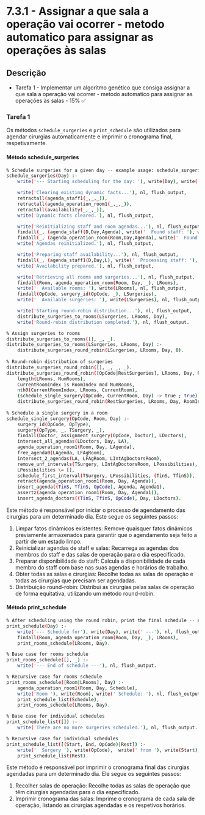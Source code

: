 # 7.3.1 - Assignar a que sala a operação vai ocorrer - metodo automatico para assignar as operações às salas

## Descrição

- Tarefa 1 - Implementar um algoritmo genético que consiga assignar a que sala a operação vai ocorrer - metodo automatico para assignar as operações às salas - 15% ✅

### Tarefa 1

Os métodos ```schedule_surgeries``` e ```print_schedule``` são utilizados para agendar cirurgias automaticamente e imprimir o cronograma final, respetivamente.

#### Método schedule_surgeries

```bash
% Schedule surgeries for a given day -- example usage: schedule_surgeries(20241028).
schedule_surgeries(Day) :-
    write('--- Starting scheduling for the day: '), write(Day), write(' ---'), nl, flush_output,

    write('Clearing existing dynamic facts...'), nl, flush_output,
    retractall(agenda_staff1(_,_,_)),
    retractall(agenda_operation_room1(_,_,_)),
    retractall(availability(_,_,_)),
    write('Dynamic facts cleared.'), nl, flush_output,

    write('Reinitializing staff and room agendas...'), nl, flush_output,
    findall(_, (agenda_staff(D,Day,Agenda), write('  Found staff: '), write(D), write(' - Agenda: '), write(Agenda), nl, flush_output,assertz(agenda_staff1(D,Day,Agenda))), _),
    findall(_, (agenda_operation_room(Room,Day,Agenda), write('  Found room: '), write(Room), write(' - Agenda: '), write(Agenda), nl, flush_output, assertz(agenda_operation_room1(Room,Day,Agenda))), _),
    write('Agendas reinitialized.'), nl, flush_output,

    write('Preparing staff availability...'), nl, flush_output,
    findall(_, (agenda_staff1(D,Day,L), write('  Processing staff: '), write(D), write(' - Agenda: '), write(L), nl, flush_output, free_agenda0(L,LFA),  write('    Initial free agenda: '), write(LFA), nl, flush_output, adapt_timetable(D,Day,LFA,LFA2), write('    Adapted agenda: '), write(LFA2), nl, flush_output, assertz(availability(D,Day,LFA2))), _),
    write('Availability prepared.'), nl, flush_output,

    write('Retrieving all rooms and surgeries...'), nl, flush_output,
    findall(Room, agenda_operation_room(Room, Day, _), LRooms),
    write('  Available rooms: '), write(LRooms), nl, flush_output,
    findall(OpCode, surgery_id(OpCode, _), LSurgeries),
    write('  Available surgeries: '), write(LSurgeries), nl, flush_output,

    write('Starting round-robin distribution...'), nl, flush_output,
    distribute_surgeries_to_rooms(LSurgeries, LRooms, Day),
    write('Round-robin distribution completed.'), nl, flush_output.

% Assign surgeries to rooms
distribute_surgeries_to_rooms([], _, _).
distribute_surgeries_to_rooms(LSurgeries, LRooms, Day) :-
    distribute_surgeries_round_robin(LSurgeries, LRooms, Day, 0).
 
% Round-robin distribution of surgeries
distribute_surgeries_round_robin([], _, _, _).
distribute_surgeries_round_robin([OpCode|RestSurgeries], LRooms, Day, RoomIndex) :-
    length(LRooms, NumRooms),
    CurrentRoomIndex is RoomIndex mod NumRooms,
    nth0(CurrentRoomIndex, LRooms, CurrentRoom),
    (schedule_single_surgery(OpCode, CurrentRoom, Day) -> true ; true),
    distribute_surgeries_round_robin(RestSurgeries, LRooms, Day, RoomIndex + 1).
 
% Schedule a single surgery in a room
schedule_single_surgery(OpCode, Room, Day) :-
    surgery_id(OpCode, OpType),
    surgery(OpType, _, TSurgery, _),
    findall(Doctor, assignment_surgery(OpCode, Doctor), LDoctors),
    intersect_all_agendas(LDoctors, Day, LA),
    agenda_operation_room1(Room, Day, LAgenda),
    free_agenda0(LAgenda, LFAgRoom),
    intersect_2_agendas(LA, LFAgRoom, LIntAgDoctorsRoom),
    remove_unf_intervals(TSurgery, LIntAgDoctorsRoom, LPossibilities),
    LPossibilities \= [],
    schedule_first_interval(TSurgery, LPossibilities, (TinS, TfinS)),
    retract(agenda_operation_room1(Room, Day, Agenda)),
    insert_agenda((TinS, TfinS, OpCode), Agenda, Agenda1),
    assertz(agenda_operation_room1(Room, Day, Agenda1)),
    insert_agenda_doctors((TinS, TfinS, OpCode), Day, LDoctors).
```

Este método é responsável por iniciar o processo de agendamento das cirurgias para um determinado dia. Este segue os seguintes passos:

1. Limpar fatos dinâmicos existentes: Remove quaisquer fatos dinâmicos previamente armazenados para garantir que o agendamento seja feito a partir de um estado limpo.
2. Reinicializar agendas de staff e salas: Recarrega as agendas dos membros do staff e das salas de operação para o dia especificado.
3. Preparar disponibilidade do staff: Calcula a disponibilidade de cada membro do staff com base nas suas agendas e horários de trabalho.
4. Obter todas as salas e cirurgias: Recolhe todas as salas de operação e todas as cirurgias que precisam ser agendadas.
5. Distribuição round-robin: Distribui as cirurgias pelas salas de operação de forma equitativa, utilizando um método round-robin.


#### Método print_schedule

```bash
% After scheduling using the round robin, print the final schedule -- example usage: print_schedule(20241028).
print_schedule(Day) :-
    write('--- Schedule for'), write(Day), write(' ---'), nl, flush_output,
    findall(Room, agenda_operation_room(Room, Day, _), LRooms),
    print_rooms_schedule(LRooms, Day).

% Base case for rooms schedule
print_rooms_schedule([], _) :-
    write('--- End of schedule ---'), nl, flush_output.

% Recursive case for rooms schedule
print_rooms_schedule([Room|LRooms], Day) :-
    agenda_operation_room1(Room, Day, Schedule),
    write('Room '), write(Room), write(' Schedule: '), nl, flush_output,
    print_schedule_list(Schedule),
    print_rooms_schedule(LRooms, Day).

% Base case for individual schedules
print_schedule_list([]) :-
    write('There are no more surgeries scheduled.'), nl, flush_output.

% Recursive case for individual schedules
print_schedule_list([(Start, End, OpCode)|Rest]) :-
    write('  Surgery '), write(OpCode),  write(' from '), write(Start), write(' to '), write(End), nl, flush_output,
    print_schedule_list(Rest).
```

Este método é responsável por imprimir o cronograma final das cirurgias agendadas para um determinado dia. Ele segue os seguintes passos:

1. Recolher salas de operação: Recolhe todas as salas de operação que têm cirurgias agendadas para o dia especificado.
2. Imprimir cronograma das salas: Imprime o cronograma de cada sala de operação, listando as cirurgias agendadas e os respetivos horários.

